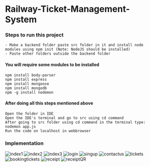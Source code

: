 # Railway-Ticket-Management-System

### Steps to run this project
```
- Make a backend folder paste src folder in it and install node modules using npm init (Note: NodeJS should be installed)
- Paste other folders outside the backend folder
```

#### You will require some modules to be installed
```
npm install body-parser
npm install express
npm install mongoose
npm install mongodb
npm -g install nodemon
```

#### After doing all this steps mentioned above
```
Open the folder in IDE 
Open the IDE's terminal and go to src using cd command
After going to src folder using cd command in the terminal type:
nodemon app.js
Run the code on localhost in webbrowser
```

### Implementation
![index1]([http://url/to/img.png](https://github.com/Sohamm21/Railway-Ticket-Management-System/blob/main/readme%20images/Screenshot%20(203).png))
![index2]([http://url/to/img.png](https://github.com/Sohamm21/Railway-Ticket-Management-System/blob/main/readme%20images/Screenshot%20(204).png))
![index3]([http://url/to/img.png](https://github.com/Sohamm21/Railway-Ticket-Management-System/blob/main/readme%20images/Screenshot%20(205).png))
![login]([http://url/to/img.png](https://github.com/Sohamm21/Railway-Ticket-Management-System/blob/main/readme%20images/Screenshot%20(208).png))
![singup]([http://url/to/img.png](https://github.com/Sohamm21/Railway-Ticket-Management-System/blob/main/readme%20images/Screenshot%20(209).png))
![contactus]([http://url/to/img.png](https://github.com/Sohamm21/Railway-Ticket-Management-System/blob/main/readme%20images/Screenshot%20(210).png))
![tickets]([http://url/to/img.png](https://github.com/Sohamm21/Railway-Ticket-Management-System/blob/main/readme%20images/Screenshot%20(211).png))
![bookingtickets]([http://url/to/img.png](https://github.com/Sohamm21/Railway-Ticket-Management-System/blob/main/readme%20images/Screenshot%20(212).png))
![receipt]([http://url/to/img.png](https://github.com/Sohamm21/Railway-Ticket-Management-System/blob/main/readme%20images/Screenshot%20(213).png))
![receiptQR]([http://url/to/img.png](https://github.com/Sohamm21/Railway-Ticket-Management-System/blob/main/readme%20images/Screenshot%20(214).png))



